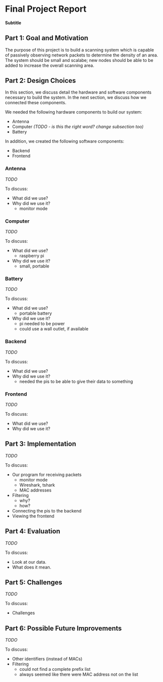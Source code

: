 # Final Project Report

#### Subtitle

## Part 1: Goal and Motivation

The purpose of this project is to build a scanning system which is capable of passively observing network packets to determine the density of an area.
The system should be small and scalabe; new nodes should be able to be added to increase the overall scanning area.

## Part 2: Design Choices

In this section, we discuss detail the hardware and software components necessary to build the system.
In the next section, we discuss how we connected these components.

We needed the following hardware components to build our system:

* Antenna
* Computer	*(TODO - is this the right word? change subsection too)*
* Battery

In addition, we created the following software components:

* Backend
* Frontend

### Antenna

*TODO*

To discuss:

* What did we use?
* Why did we use it?
	* monitor mode

### Computer

*TODO*

To discuss:

* What did we use?
	* raspberry pi
* Why did we use it?
	* small, portable

### Battery

*TODO*

To discuss:

* What did we use?
	* portable battery
* Why did we use it?
	* pi needed to be power
	* could use a wall outlet, if available

### Backend

*TODO*

To discuss:

* What did we use?
* Why did we use it?
	* needed the pis to be able to give their data to something

### Frontend

*TODO*

To discuss:

* What did we use?
* Why did we use it?

## Part 3: Implementation

*TODO*

To discuss:

* Our program for receiving packets
	* monitor mode
	* Wireshark, tshark
	* MAC addresses
* Filtering
	* why?
	* how?
* Connecting the pis to the backend
* Viewing the frontend

## Part 4: Evaluation

*TODO*

To discuss:

* Look at our data.
* What does it mean.


## Part 5: Challenges

*TODO*

To discuss:

* Challenges

## Part 6: Possible Future Improvements

*TODO*

To discuss:

* Other identifiers (instead of MACs)
* Filtering
	* could not find a complete prefix list
	* always seemed like there were MAC address not on the list

